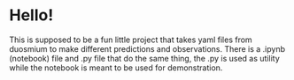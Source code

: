# Hello!

This is supposed to be a fun little project that takes yaml files from duosmium to make different predictions and observations.
There is a .ipynb (notebook) file and .py file that do the same thing, the .py is used as utility while the notebook is meant to be used for demonstration. 
